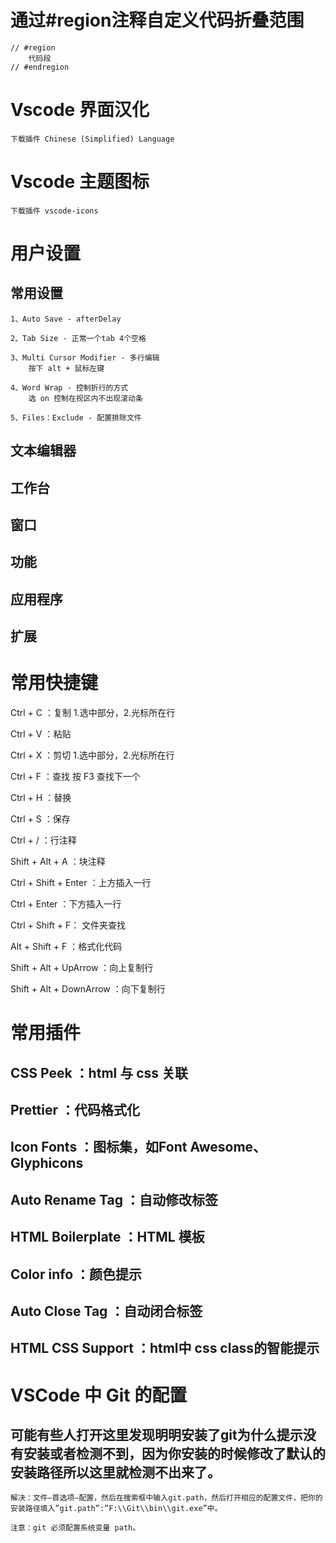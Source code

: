 # 通过#region注释自定义代码折叠范围
    // #region
        代码段
    // #endregion


# Vscode 界面汉化
    下载插件 Chinese (Simplified) Language


# Vscode 主题图标
    下载插件 vscode-icons


# 用户设置
## 常用设置
    1、Auto Save - afterDelay

    2、Tab Size - 正常一个tab 4个空格

    3、Multi Cursor Modifier - 多行编辑
        按下 alt + 鼠标左键

    4、Word Wrap - 控制折行的方式
        选 on 控制在视区内不出现滚动条

    5、Files：Exclude - 配置排除文件

## 文本编辑器
## 工作台
## 窗口
## 功能
## 应用程序
## 扩展

# 常用快捷键
Ctrl + C ：复制  1.选中部分，2.光标所在行

Ctrl + V ：粘贴

Ctrl + X ：剪切  1.选中部分，2.光标所在行

Ctrl + F ：查找  按 F3 查找下一个

Ctrl + H ：替换

Ctrl + S ：保存

Ctrl + / ：行注释

Shift + Alt + A ：块注释

Ctrl + Shift + Enter ：上方插入一行

Ctrl + Enter ：下方插入一行

Ctrl + Shift + F： 文件夹查找

Alt + Shift + F ：格式化代码

Shift + Alt + UpArrow ：向上复制行

Shift + Alt + DownArrow ：向下复制行


# 常用插件
## CSS Peek ：html 与 css 关联

## Prettier ：代码格式化

## Icon Fonts ：图标集，如Font Awesome、Glyphicons

## Auto Rename Tag ：自动修改标签

## HTML Boilerplate ：HTML 模板

## Color info ：颜色提示

## Auto Close Tag ：自动闭合标签

## HTML CSS Support ：html中 css class的智能提示


# VSCode 中 Git 的配置
## 可能有些人打开这里发现明明安装了git为什么提示没有安装或者检测不到，因为你安装的时候修改了默认的安装路径所以这里就检测不出来了。
    解决：文件—首选项—配置，然后在搜索框中输入git.path，然后打开相应的配置文件，把你的安装路径填入”git.path”:”F:\\Git\\bin\\git.exe”中。

    注意：git 必须配置系统变量 path。